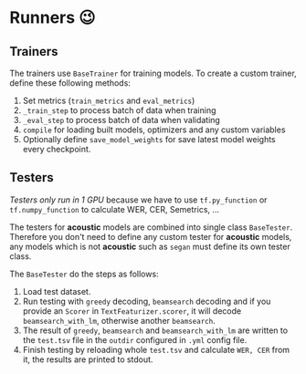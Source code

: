 # Runners :wink:

## Trainers

The trainers use `BaseTrainer` for training models. To create a custom trainer, define these following methods:

1. Set metrics (`train_metrics` and `eval_metrics`)
2. `_train_step` to process batch of data when training
3. `_eval_step` to process batch of data when validating
4. `compile` for loading built models, optimizers and any custom variables
5. Optionally define `save_model_weights` for save latest model weights every checkpoint. 

## Testers

_Testers only run in 1 GPU_ because we have to use `tf.py_function` or `tf.numpy_function` to calculate WER, CER, Semetrics, ...

The testers for **acoustic** models are combined into single class `BaseTester`. Therefore you don't need to define any custom tester for **acoustic** models, any models which is not **acoustic** such as `segan` must define its own tester class.

The `BaseTester` do the steps as follows:

1. Load test dataset.
2. Run testing with `greedy` decoding, `beamsearch` decoding and if you provide an `Scorer` in `TextFeaturizer.scorer`, it will decode `beamsearch_with_lm`, otherwise another `beamsearch`.
3. The result of `greedy`, `beamsearch` and `beamsearch_with_lm` are written to the `test.tsv` file in the `outdir` configured in `.yml` config file.
4. Finish testing by reloading whole `test.tsv` and calculate `WER, CER` from it, the results are printed to stdout.
